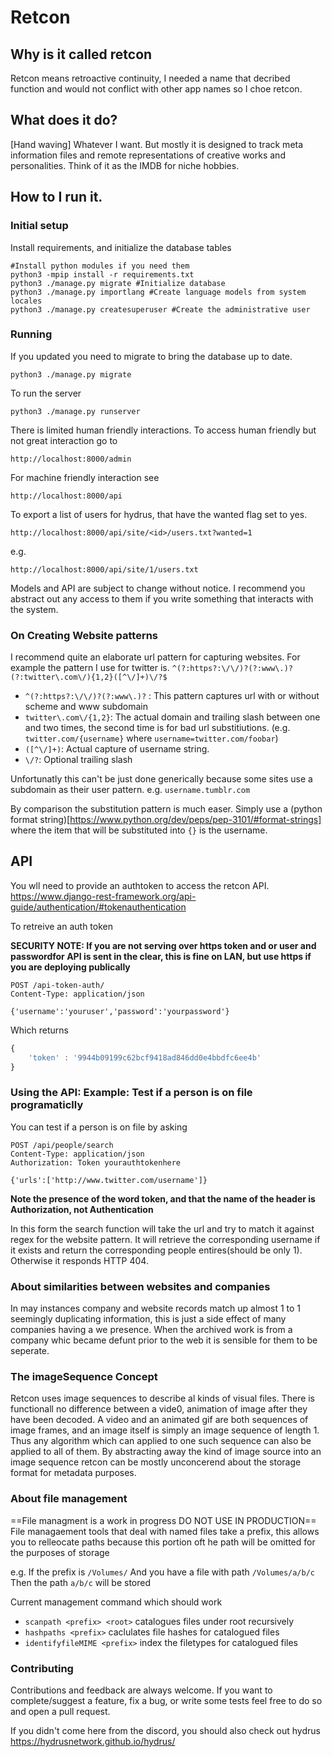 # Retcon
## Why is it called retcon
 Retcon means retroactive continuity, I needed a name that decribed function and would not conflict with other app names so I choe retcon.

## What does it do?
[Hand waving] Whatever I want.  But mostly it is designed to track meta information files and remote representations of creative works and personalities.  Think of it as the IMDB for niche hobbies.

## How to I run it.
### Initial setup
Install requirements, and initialize the database tables
```
#Install python modules if you need them
python3 -mpip install -r requirements.txt
python3 ./manage.py migrate #Initialize database
python3 ./manage.py importlang #Create language models from system locales
python3 ./manage.py createsuperuser #Create the administrative user
```
### Running
If you updated you need to migrate to bring the database up to date.
```
python3 ./manage.py migrate
```
To run the server
```
python3 ./manage.py runserver
```
There is limited human friendly interactions.  To access human friendly but not great interaction go to
```
http://localhost:8000/admin
```
For machine friendly interaction see
```
http://localhost:8000/api
```

To export a list of users for hydrus, that have the wanted flag set to yes.
```
http://localhost:8000/api/site/<id>/users.txt?wanted=1
```
e.g.
```
http://localhost:8000/api/site/1/users.txt
```

Models and API are subject to change without notice.  I recommend you abstract out any access to them if you write something that interacts with the system.

### On Creating Website patterns

I recommend quite an elaborate url pattern for capturing websites.  For example the pattern I use for twitter is.
```^(?:https?:\/\/)?(?:www\.)?(?:twitter\.com\/){1,2}([^\/]+)\/?$```
- `^(?:https?:\/\/)?(?:www\.)?` : This pattern captures url with or without scheme and www subdomain
- `twitter\.com\/{1,2}`: The actual domain and trailing slash between one and two times, the second time is for bad url substitiutions. (e.g. `twitter.com/{username}` where `username=twitter.com/foobar`)
- `([^\/]+)`: Actual capture of username string.
- `\/?`: Optional trailing slash

Unfortunatly this can't be just done generically because some sites use a subdomain as their user pattern.
e.g. `username.tumblr.com`

By comparison the substitution pattern is much easer.  Simply use a (python format string)[https://www.python.org/dev/peps/pep-3101/#format-strings] where the item that will be substituted into `{}` is the username.

## API
You wll need to provide an authtoken to access the retcon API.  
https://www.django-rest-framework.org/api-guide/authentication/#tokenauthentication

To retreive an auth token

**SECURITY NOTE: If you are not serving over https token and or user and passwordfor API is sent in the clear, this is fine on LAN, but use https if you are deploying publically**
```
POST /api-token-auth/
Content-Type: application/json

{'username':'youruser','password':'yourpassword'}

```

Which returns
```js
{ 
    'token' : '9944b09199c62bcf9418ad846dd0e4bbdfc6ee4b'
}
```

### Using the API: Example: Test if a person is on file programaticlly
You can test if a person is on file by asking 
```
POST /api/people/search
Content-Type: application/json
Authorization: Token yourauthtokenhere

{'urls':['http://www.twitter.com/username']}

```
**Note the presence of the word token, and that the name of the header is Authorization, not Authentication**


In this form the search function will take the url and try to match it against regex for the website pattern.  It will retrieve the corresponding username if it exists and return the corresponding people entires(should be only 1).  Otherwise it responds HTTP 404.

### About similarities between websites and companies
In may instances company and website records match up almost 1 to 1 seemingly duplicating information, this is just a side effect of many companies having a we presence.  When the archived work is from a company whic became defunt prior to the web it is sensible for them to be seperate.

### The imageSequence Concept
Retcon uses image sequences to describe al kinds of visual files.  There is functionall no difference between a vide0, animation of image after they have been decoded.
A video and an animated gif are both sequences of image frames, and an image itself is simply an image sequence of length 1.
Thus any algorithm which can applied to one such sequence can also be applied to all of them.  By abstracting away the kind of image source into an image sequence retcon can be mostly unconcerend about the storage format for metadata purposes.


### About file management
==File managment is a work in progress DO NOT USE IN PRODUCTION==
File managaement tools that deal with named files take a prefix, this allows you to relleocate paths because this portion oft he path will be omitted for the purposes of storage

e.g.
If the prefix is `/Volumes/`
And you have a file with path `/Volumes/a/b/c`
Then the path `a/b/c` will be stored

Current management command which should work
- `scanpath <prefix> <root>` catalogues files under root recursively
- `hashpaths <prefix>` caclulates file hashes for catalogued files
- `identifyfileMIME <prefix>` index the filetypes for catalogued files

### Contributing
Contributions and feedback are always welcome.  If you want to complete/suggest a feature, fix a bug, or write some tests feel free to do so and open a pull request.


If you didn't come here from the discord, you should also check out hydrus https://hydrusnetwork.github.io/hydrus/

